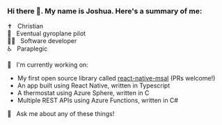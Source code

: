 ### Hi there 👋. My name is Joshua. Here's a summary of me:

✝️&nbsp;&nbsp;&nbsp;Christian  
🚁&nbsp;&nbsp;&nbsp;Eventual gyroplane pilot  
👨‍💻&nbsp;&nbsp;&nbsp;Software developer  
♿️&nbsp;&nbsp;&nbsp;Paraplegic

🔭&nbsp;&nbsp;&nbsp;I'm currently working on:
- My first open source library called [react-native-msal](https://github.com/stashenergy/react-native-msal) (PRs welcome!)
- An app built using React Native, written in Typescript
- A thermostat using Azure Sphere, written in C
- Multiple REST APIs using Azure Functions, written in C#

💬&nbsp;&nbsp;&nbsp;Ask me about any of these things!
<!--
**josmithua/josmithua** is a ✨ _special_ ✨ repository because its `README.md` (this file) appears on your GitHub profile.

Here are some ideas to get you started:

- 🔭 I’m currently working on ...
- 🌱 I’m currently learning ...
- 👯 I’m looking to collaborate on ...
- 🤔 I’m looking for help with ...
- 💬 Ask me about ...
- 📫 How to reach me: ...
- ⚡ Fun fact: ...
-->
